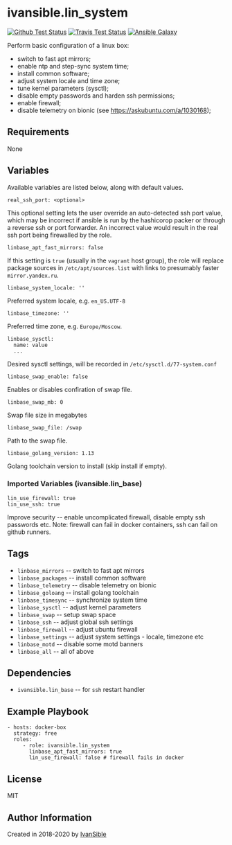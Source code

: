 # ivansible.lin_system

[![Github Test Status](https://github.com/ivansible/lin-system/workflows/Molecule%20test/badge.svg?branch=master)](https://github.com/ivansible/lin-system/actions)
[![Travis Test Status](https://travis-ci.org/ivansible/lin-system.svg?branch=master)](https://travis-ci.org/ivansible/lin-system)
[![Ansible Galaxy](https://img.shields.io/badge/galaxy-ivansible.lin__system-68a.svg?style=flat)](https://galaxy.ansible.com/ivansible/lin_system/)

Perform basic configuration of a linux box:
 - switch to fast apt mirrors;
 - enable ntp and step-sync system time;
 - install common software;
 - adjust system locale and time zone;
 - tune kernel parameters (sysctl);
 - disable empty passwords and harden ssh permissions;
 - enable firewall;
 - disable telemetry on bionic (see https://askubuntu.com/a/1030168);


## Requirements

None


## Variables

Available variables are listed below, along with default values.

    real_ssh_port: <optional>
This optional setting lets the user override an auto-detected ssh port value,
which may be incorrect if ansible is run by the hashicorop packer or through
a reverse ssh or port forwarder. An incorrect value would result in the real
ssh port being firewalled by the role.

    linbase_apt_fast_mirrors: false

If this setting is `true` (usually in the `vagrant` host group),
the role will replace package sources in `/etc/apt/sources.list`
with links to presumably faster `mirror.yandex.ru`.

    linbase_system_locale: ''

Preferred system locale, e.g. `en_US.UTF-8`

    linbase_timezone: ''

Preferred time zone, e.g. `Europe/Moscow`.

    linbase_sysctl:
      name: value
      ...

Desired sysctl settings, will be recorded in `/etc/sysctl.d/77-system.conf`

    linbase_swap_enable: false
Enables or disables confiration of swap file.

    linbase_swap_mb: 0
Swap file size in megabytes

    linbase_swap_file: /swap
Path to the swap file.

    linbase_golang_version: 1.13

Golang toolchain version to install (skip install if empty).

### Imported Variables (ivansible.lin_base)

    lin_use_firewall: true
    lin_use_ssh: true

Improve security -- enable uncomplicated firewall, disable empty ssh passwords etc.
Note: firewall can fail in docker containers, ssh can fail on github runners.


## Tags

- `linbase_mirrors` -- switch to fast apt mirrors
- `linbase_packages` -- install common software
- `linbase_telemetry` -- disable telemetry on bionic
- `linbase_goloang` -- install golang toolchain
- `linbase_timesync` -- synchronize system time
- `linbase_sysctl` -- adjust kernel parameters
- `linbase_swap` -- setup swap space
- `linbase_ssh` -- adjust global ssh settings
- `linbase_firewall` -- adjust ubuntu firewall
- `linbase_settings` -- adjust system settings - locale, timezone etc
- `linbase_motd` -- disable some motd banners
- `linbase_all` -- all of above


## Dependencies

- `ivansible.lin_base` -- for `ssh` restart handler


## Example Playbook

    - hosts: docker-box
      strategy: free
      roles:
         - role: ivansible.lin_system
           linbase_apt_fast_mirrors: true
           lin_use_firewall: false # firewall fails in docker


## License

MIT

## Author Information

Created in 2018-2020 by [IvanSible](https://github.com/ivansible)
